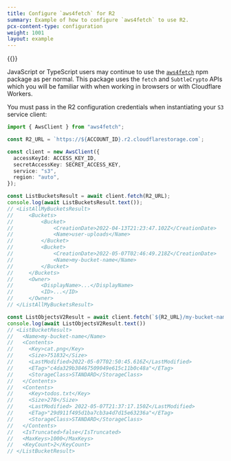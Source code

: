 ```yaml
---
title: Configure `aws4fetch` for R2
summary: Example of how to configure `aws4fetch` to use R2.
pcx-content-type: configuration
weight: 1001
layout: example
---
```


{{<render file="_keys.md">}}

JavaScript or TypeScript users may continue to use the [`aws4fetch`](https://www.npmjs.com/package/aws4fetch) npm package as per normal. This package uses the `fetch` and `SubtleCrypto` APIs which you will be familiar with when working in browsers or with Cloudflare Workers.

You must pass in the R2 configuration credentials when instantiating your `S3` service client:

```ts
import { AwsClient } from "aws4fetch";

const R2_URL = `https://${ACCOUNT_ID}.r2.cloudflarestorage.com`;

const client = new AwsClient({
  accessKeyId: ACCESS_KEY_ID,
  secretAccessKey: SECRET_ACCESS_KEY,
  service: "s3",
  region: "auto",
});

const ListBucketsResult = await client.fetch(R2_URL);
console.log(await ListBucketsResult.text());
// <ListAllMyBucketsResult>
//     <Buckets>
//         <Bucket>
//             <CreationDate>2022-04-13T21:23:47.102Z</CreationDate>
//             <Name>user-uploads</Name>
//         </Bucket>
//         <Bucket>
//             <CreationDate>2022-05-07T02:46:49.218Z</CreationDate>
//             <Name>my-bucket-name</Name>
//         </Bucket>
//     </Buckets>
//     <Owner>
//         <DisplayName>...</DisplayName>
//         <ID>...</ID>
//     </Owner>
// </ListAllMyBucketsResult>

const ListObjectsV2Result = await client.fetch(`${R2_URL}/my-bucket-name?list-type=2`)
console.log(await ListObjectsV2Result.text())
// <ListBucketResult>
//   <Name>my-bucket-name</Name>
//   <Contents>
//     <Key>cat.png</Key>
//     <Size>751832</Size>
//     <LastModified>2022-05-07T02:50:45.616Z</LastModified>
//     <ETag>"c4da329b38467509049e615c11b0c48a"</ETag>
//     <StorageClass>STANDARD</StorageClass>
//   </Contents>
//   <Contents>
//     <Key>todos.txt</Key>
//     <Size>278</Size>
//     <LastModified> 2022-05-07T21:37:17.150Z</LastModified>
//     <ETag>"29d911f495d1ba7cb3a4d7d15e63236a"</ETag>
//     <StorageClass>STANDARD</StorageClass>
//   </Contents>
//   <IsTruncated>false</IsTruncated>
//   <MaxKeys>1000</MaxKeys>
//   <KeyCount>2</KeyCount>
// </ListBucketResult>
```
